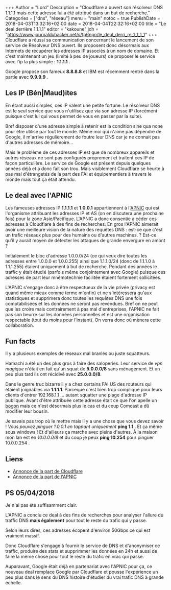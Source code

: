 +++
Author = "Lord"
Description = "Cloudflare a ouvert son résolveur DNS 1.1.1.1 mais cette adresse lui a été attribué dans un but de recherche."
Categories = ["dns", "réseau"]
menu = "main"
notoc = true
PublishDate = 2018-04-03T13:32:16+02:00
date = 2018-04-04T22:32:16+02:00
title = "Le deal derrière 1.1.1.1"
editor = "kakoune"
jdh = "https://www.journalduhacker.net/s/tp6npn/le_deal_derri_re_1_1_1_1"
+++
Cloudflare a réussi sa communication concernant le lancement de son service de Résolveur DNS ouvert.
Ils proposent donc désormais aux Internets de récupérer les adresses IP associés à un nom de domaine.
Et c'est maintenant un jeu (limité à peu de joueurs) de proposer le service avec l'ip la plus simple : **1.1.1.1** .

Google propose son fameux **8.8.8.8** et IBM est récemment rentré dans la partie avec **9.9.9.9** .

## Les IP (Bén|Maud)ites

En étant aussi simples, ces IP valent une petite fortune.
Le résolveur DNS est le seul service que vous n'utilisez que via son adresse IP (forcément puisque c'est lui qui vous permet de vous en passer par la suite).

Bref disposer d'une adresse simple à retenir est la condition sine qua none pour être utilisé par tout le monde.
Même moi qui n'aime pas dépendre de Google, il m'arrive régulièrement de foutre leur DNS car je ne connait pas d'autres adresses de mémoire…

Mais le problème de ces adresses IP est que de nombreux appareils et autres réseaux ne sont pas configurés proprement et traitent ces IP de façon particulière.
Le service de Google est présent depuis quelques années déjà et a donc fait son trou.
Mais visiblement Cloudflare se heurte à pas mal d'étrangetés de la part des FAI et équipementiers à travers le monde mais tout ça était attendu.

## Le deal avec l'APNIC
Les fameuses adresses IP **1.1.1.1** et **1.0.0.1** appartiennent à l'[APNIC](https://fr.wikipedia.org/wiki/APNIC) qui est l'organisme attribuant les adresses IP et AS (on en discutera une prochaine fois) pour la zone Asie/Pacifique.
L'APNIC a donc consentie à céder ces adresses à Cloudflare à des fins de recherches.
En gros l'APNIC aimerait avoir une meilleure vision de la nature des requêtes DNS : est-ce que c'est un trafic réseaux plus pour des humains ou d'autres machines. ?
Est-ce qu'il y aurait moyen de détecter les attaques de grande envergure en amont ?

Initialement le bloc d'adresse 1.0.0.0/24 (ce qui veux dire toutes les adresses entre 1.0.0.0 et 1.0.0.255) ainsi que 1.1.1.0/24 (donc de 1.1.1.0 à 1.1.1.255) étaient uniquement à but de recherche.
Pendant des années le traffic y était étudié (parfois même conjointement avec Google) puisque ces adresses de part leur mnémotechnie facilitée étaient fortement sollicitées.

L'APNIC s'engage donc à être respectueux de la vie privée (privacy est quand même mieux comme terme m'enfin) et ne s'intéressera qu'aux statistiques et supprimera donc toutes les requêtes DNS une fois comptabilisées et les données ne seront pas revendues.
Bref on ne peut que les croire mais contrairement à pas mal d'entreprises, l'APNIC ne fait pas son beurre sur les données personnelles et est une organisation respectable (tout du moins pour l'instant).
On verra donc où mènera cette collaboration.

## Fun facts
Il y a plusieurs exemples de réseaux mal branlés ou juste squatteurs.

Hamachi a été un des plus gros à faire des saloperies.
Leur service de *vpn magique* n'était en fait qu'un squat de **5.0.0.0/8** sans ménagement.
Et un peu plus tard ils ont récidivé avec **25.0.0.0/8**.

Dans le genre truc bizarre il y a chez certains FAI US des routeurs qui étaient joignables via **1.1.1.1**.
Parceque c'est bien trop compliqué pour leurs clients d'entrer 192.168.1.1 … autant squatter une plage d'adresse IP publique.
Avant d'être attribuée cette adresse était ce que l'on apelle un [bogon](https://en.wikipedia.org/wiki/Bogon_filtering) mais ce n'est désormais plus le cas et du coup Comcast a dû modifier leur bousin.

Je savais pas trop où le mettre mais il y a une chose que vous devez savoir !
*Vous pouvez pinguer 1.0.0.1 en tappant uniquement* **ping 1.1** .
Et ça même sous windows !
Et d'ailleurs ça marche avec pleins d'autres.
À la maison mon lan est en *10.0.0.0/8* et du coup je peux **ping 10.254** pour pinguer 10.0.0.254 .

## Liens

  - [Annonce de la part de Cloudflare](https://blog.cloudflare.com/announcing-1111/)
  - [Annonce de la part de l'APNIC](https://labs.apnic.net/?p=1127)

## PS 05/04/2018
Je n'ai pas été suffisamment clair.

L'APNIC a conclu ce deal à des fins de recherches pour analyser l'allure du traffic DNS **mais également** pour tout le reste du trafic qui y passe.

Selon leurs dires, ces adresses écopent d'environ 50Gbps ce qui est vraiment massif.

Donc Cloudflare s'engage à fournir le service de DNS et d'anonymiser ce traffic, produire des stats et supprimmer les données en 24h et aussi de faire la même chose pour tout le reste du trafic en vrac qui passe.

Auparavant, Google était déjà en partenariat avec l'APNIC pour ça, ce nouveau deal remplace Google par Cloudflare et pousse l'expérience un peu plus dans le sens du DNS histoire d'étudier du vrai trafic DNS à grande échelle.
